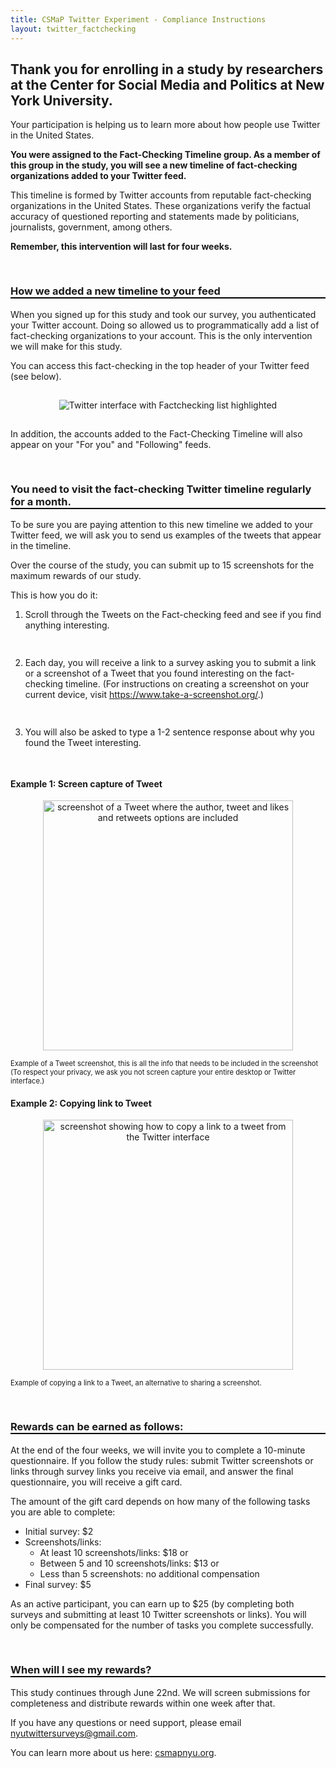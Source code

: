 ```yaml
---
title: CSMaP Twitter Experiment - Compliance Instructions
layout: twitter_factchecking
---
```

<style>
ol li {padding-bottom:15px;}  
h3 {font-weight:bold; border-bottom:2px solid #000;padding-top:30px;}
h4 {font-weight:bold; style="padding-top:20px;"}
  
</style>  



## Thank you for enrolling in a study by researchers at the Center for Social Media and Politics at New York University. 

Your participation is helping us to learn more about how people use Twitter in the United States.

**You were assigned to the Fact-Checking Timeline group. As a member of this group in the study, you will see a new timeline of fact-checking organizations added to your Twitter feed.**

This timeline is formed by  Twitter accounts from reputable fact-checking organizations in the United States. These organizations verify the factual accuracy of questioned reporting and statements made by politicians, journalists, government, among others.  

**Remember, this intervention will last for four weeks.** 


### How we added a new timeline to your feed
When you signed up for this study and took our survey, you authenticated your Twitter account. Doing so allowed us to programmatically add a list of fact-checking organizations to your account. This is the only intervention we will make for this study. 

You can access this fact-checking in the top header of your Twitter feed (see below).


 <p align="center"><img src="images/twitter_list.png" style="padding:15px;" alt="Twitter interface with Factchecking list highlighted" style="max-width:600px;border:1px solid #ccc; margin-top:50px;"></p>

In addition, the accounts added to the Fact-Checking Timeline will also appear on your "For you" and "Following" feeds. 


### You need to visit the fact-checking Twitter timeline regularly for a month.

To be sure you are paying attention to this new timeline we added to your Twitter feed, we will ask you to send us examples of the tweets that appear in the timeline.

Over the course of the study, you can submit up to 15 screenshots for the maximum rewards of our study.

This is how you do it:

1. Scroll through the Tweets on the Fact-checking feed and see if you find anything interesting.

2. Each day, you will receive a link to a survey asking you to submit a link or a screenshot of a Tweet that you found interesting on the fact-checking timeline. (For instructions on creating a screenshot on your current device, visit <a href="https://www.take-a-screenshot.org/">https://www.take-a-screenshot.org/</a>.) 
3. You will also be asked to type a 1-2 sentence response about why you found the Tweet interesting.


#### Example 1: Screen capture of Tweet

<p align="center"><img src="images/twitter_screenshot_example.png" alt="screenshot of a Tweet where the author, tweet and likes and retweets options are included" width="400"></p>

<p style="font-size:0.8em;">Example of a Tweet screenshot, this is all the info that needs to be included in the screenshot (To respect your privacy, we ask you not screen capture your entire desktop or Twitter interface.)</p>

#### Example 2: Copying link to Tweet
<p align="center"><img src="images/share_link.png" alt="screenshot showing how to copy a link to a tweet from the Twitter interface" width="400"></p>

<p style="font-size:0.8em;">Example of copying a link to a Tweet, an alternative to sharing a screenshot.</p>


### Rewards can be earned as follows:
At the end of the four weeks, we will invite you to complete a 10-minute questionnaire. If you follow the study rules: submit Twitter screenshots or links through survey links you receive via email, and answer the final questionnaire, you will receive a gift card. 

The amount of the gift card depends on how many of the following tasks you are able to complete: 
- Initial survey: $2
- Screenshots/links:
  - At least 10 screenshots/links: $18 or
  - Between 5 and 10 screenshots/links: $13 or
  - Less than 5 screenshots: no additional compensation
- Final survey: $5

As an active participant, you can earn up to $25 (by completing both surveys and submitting at least 10 Twitter screenshots or links). You will only be compensated for the number of tasks you complete successfully.


### When will I see my rewards?
This study continues through June 22nd. We will screen submissions for completeness and distribute rewards within one week after that.

If you have any questions or need support, please email <a href="mailto:nyutwittersurveys@gmail.com">nyutwittersurveys@gmail.com</a>.

You can learn more about us here: <a href="https://www.csmapnyu.org" target="new">csmapnyu.org</a>.

